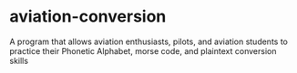 # aviation-conversion
A program that allows aviation enthusiasts, pilots, and aviation students to practice their Phonetic Alphabet, morse code, and plaintext conversion skills
